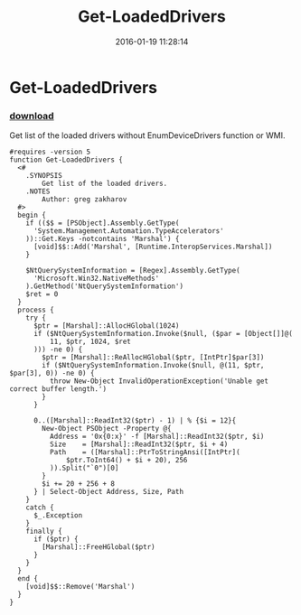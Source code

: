 ﻿---
pid:            6182
parent:         0
children:       
poster:         greg zaljarov
title:          Get-LoadedDrivers
date:           2016-01-19 11:28:14
description:    Get list of the loaded drivers without EnumDeviceDrivers function or WMI.
format:         posh
---

# Get-LoadedDrivers

### [download](6182.ps1)  

Get list of the loaded drivers without EnumDeviceDrivers function or WMI.

```posh
#requires -version 5
function Get-LoadedDrivers {
  <#
    .SYNOPSIS
        Get list of the loaded drivers.
    .NOTES
        Author: greg zakharov
  #>
  begin {
    if (($$ = [PSObject].Assembly.GetType(
      'System.Management.Automation.TypeAccelerators'
    ))::Get.Keys -notcontains 'Marshal') {
      [void]$$::Add('Marshal', [Runtime.InteropServices.Marshal])
    }
    
    $NtQuerySystemInformation = [Regex].Assembly.GetType(
      'Microsoft.Win32.NativeMethods'
    ).GetMethod('NtQuerySystemInformation')
    $ret = 0
  }
  process {
    try {
      $ptr = [Marshal]::AllocHGlobal(1024)
      if ($NtQuerySystemInformation.Invoke($null, ($par = [Object[]]@(
          11, $ptr, 1024, $ret
      ))) -ne 0) {
        $ptr = [Marshal]::ReAllocHGlobal($ptr, [IntPtr]$par[3])
        if ($NtQuerySystemInformation.Invoke($null, @(11, $ptr, $par[3], 0)) -ne 0) {
          throw New-Object InvalidOperationException('Unable get correct buffer length.')
        }
      }
      
      0..([Marshal]::ReadInt32($ptr) - 1) | % {$i = 12}{
        New-Object PSObject -Property @{
          Address = '0x{0:x}' -f [Marshal]::ReadInt32($ptr, $i)
          Size    = [Marshal]::ReadInt32($ptr, $i + 4)
          Path    = ([Marshal]::PtrToStringAnsi([IntPtr](
              $ptr.ToInt64() + $i + 20), 256
          )).Split("`0")[0]
        }
        $i += 20 + 256 + 8
      } | Select-Object Address, Size, Path
    }
    catch {
      $_.Exception
    }
    finally {
      if ($ptr) {
        [Marshal]::FreeHGlobal($ptr)
      }
    }
  }
  end {
    [void]$$::Remove('Marshal')
  }
}
```
